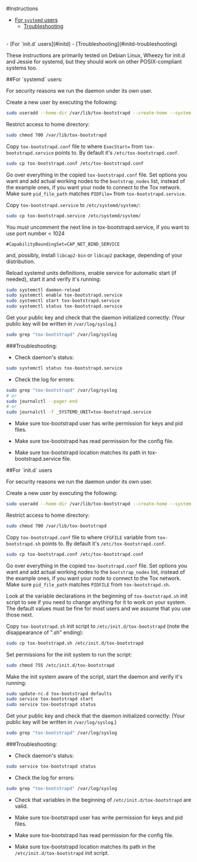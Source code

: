 #Instructions

- [For `systemd` users](#systemd)
  - [Troubleshooting](#systemd-troubleshooting)
<br>
- [For `init.d` users](#initd)
  - [Troubleshooting](#initd-troubleshooting)


These instructions are primarily tested on Debian Linux, Wheezy for init.d and Jessie for systemd, but they should work on other POSIX-compliant systems too.


<a name="systemd" />
##For `systemd` users:

For security reasons we run the daemon under its own user.

Create a new user by executing the following:
```sh
sudo useradd --home-dir /var/lib/tox-bootstrapd --create-home --system --shell /sbin/nologin --comment "Account to run Tox's DHT bootstrap daemon" --user-group tox-bootstrapd
```

Restrict access to home directory:
```sh
sudo chmod 700 /var/lib/tox-bootstrapd
```

Copy `tox-bootstrapd.conf` file to where `ExecStart=` from `tox-bootstrapd.service` points to. By default it's `/etc/tox-bootstrapd.conf`.
```sh
sudo cp tox-bootstrapd.conf /etc/tox-bootstrapd.conf
```

Go over everything in the copied `tox-bootstrapd.conf` file. Set options you want and add actual working nodes to the `bootstrap_nodes` list, instead of the example ones, if you want your node to connect to the Tox network. Make sure `pid_file_path` matches `PIDFile=` from `tox-bootstrapd.service`.

Copy `tox-bootstrapd.service` to `/etc/systemd/system/`:
```sh
sudo cp tox-bootstrapd.service /etc/systemd/system/
```

You must uncomment the next line in tox-bootstrapd.service, if you want to use port number < 1024 

    #CapabilityBoundingSet=CAP_NET_BIND_SERVICE

and, possibly, install `libcap2-bin` or `libcap2` package, depending of your distribution.

Reload systemd units definitions, enable service for automatic start (if needed), start it and verify it's running: 
```sh
sudo systemctl daemon-reload
sudo systemctl enable tox-bootstrapd.service
sudo systemctl start tox-bootstrapd.service
sudo systemctl status tox-bootstrapd.service
```

Get your public key and check that the daemon initialized correctly: (Your public key will be written in ``/var/log/syslog``.)
```sh
sudo grep "tox-bootstrapd" /var/log/syslog
```

<a name="systemd-troubleshooting" />
###Troubleshooting:

- Check daemon's status:
```sh
sudo systemctl status tox-bootstrapd.service
```

- Check the log for errors:
```sh
sudo grep "tox-bootstrapd" /var/log/syslog
# or
sudo journalctl --pager-end
# or
sudo journalctl -f _SYSTEMD_UNIT=tox-bootstrapd.service
```

- Make sure tox-bootstrapd user has write permission for keys and pid files.

- Make sure tox-bootstrapd has read permission for the config file.

- Make sure tox-bootstrapd location matches its path in tox-bootstrapd.service file.


<a name="initd" />
##For `init.d` users

For security reasons we run the daemon under its own user.

Create a new user by executing the following:
```sh
sudo useradd --home-dir /var/lib/tox-bootstrapd --create-home --system --shell /sbin/nologin --comment "Account to run Tox's DHT bootstrap daemon" --user-group tox-bootstrapd
```

Restrict access to home directory:
```sh
sudo chmod 700 /var/lib/tox-bootstrapd
```

Copy `tox-bootstrapd.conf` file to where `CFGFILE` variable from `tox-bootstrapd.sh` points to. By default it's `/etc/tox-bootstrapd.conf`.
```sh
sudo cp tox-bootstrapd.conf /etc/tox-bootstrapd.conf
```

Go over everything in the copied `tox-bootstrapd.conf` file. Set options you want and add actual working nodes to the `bootstrap_nodes` list, instead of the example ones, if you want your node to connect to the Tox network. Make sure `pid_file_path` matches `PIDFILE` from `tox-bootstrapd.sh`.

Look at the variable declarations in the beginning of `tox-bootstrapd.sh` init script to see if you need to change anything for it to work on your system. The default values must be fine for most users and we assume that you use those next.

Copy `tox-bootstrapd.sh` init script to `/etc/init.d/tox-bootstrapd` (note the disappearance of ".sh" ending):
```sh
sudo cp tox-bootstrapd.sh /etc/init.d/tox-bootstrapd
```

Set permissions for the init system to run the script:
```sh
sudo chmod 755 /etc/init.d/tox-bootstrapd
```

Make the init system aware of the script, start the daemon and verify it's running:
```sh
sudo update-rc.d tox-bootstrapd defaults
sudo service tox-bootstrapd start
sudo service tox-bootstrapd status
```

Get your public key and check that the daemon initialized correctly: (Your public key will be written in ``/var/log/syslog``.)
```sh
sudo grep "tox-bootstrapd" /var/log/syslog
```

<a name="initd-troubleshooting" />
###Troubleshooting:

- Check daemon's status:
```sh
sudo service tox-bootstrapd status
```

- Check the log for errors: 
```sh
sudo grep "tox-bootstrapd" /var/log/syslog
```

- Check that variables in the beginning of `/etc/init.d/tox-bootstrapd` are valid.

- Make sure tox-bootstrapd user has write permission for keys and pid files.

- Make sure tox-bootstrapd has read permission for the config file.

- Make sure tox-bootstrapd location matches its path in the `/etc/init.d/tox-bootstrapd` init script.

